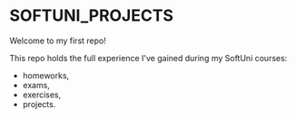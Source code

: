 # SOFTUNI_PROJECTS

Welcome to my first repo! 

This repo holds the full experience I've gained during my SoftUni courses: 
- homeworks, 
- exams, 
- exercises, 
- projects. 

